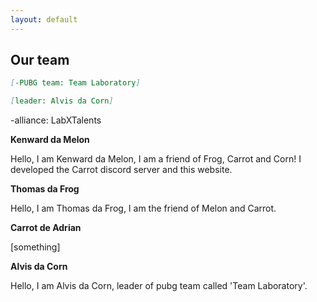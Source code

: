 ```yaml
---
layout: default 
--- 
```


## Our team

```md
[-PUBG team: Team Laboratory]

[leader: Alvis da Corn]
```

-alliance: LabXTalents





  **Kenward da Melon**
  
  Hello, I am Kenward da Melon, I am a friend of Frog, Carrot and Corn! I developed the Carrot discord server and this website. 
  
  **Thomas da Frog**
  
  Hello, I am Thomas da Frog, I am the friend of Melon and Carrot.
  
  **Carrot de Adrian**

 [something]
 
  **Alvis da Corn**
  
  Hello, I am Alvis da Corn, leader of pubg team called 'Team Laboratory'.
